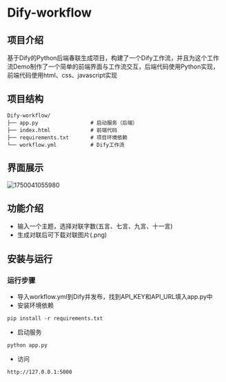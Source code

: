 # Dify-workflow
## 项目介绍
基于Dify的Python后端春联生成项目，构建了一个Dify工作流，并且为这个工作流Demo制作了一个简单的前端界面与工作流交互，后端代码使用Python实现，前端代码使用html、css、javascript实现
## 项目结构
```
Dify-workflow/
├── app.py                 # 启动服务（后端）
├── index.html             # 前端代码
├── requirements.txt       # 项目环境依赖
└── workflow.yml           # Dify工作流
```
## 界面展示
![1750041055980](https://github.com/user-attachments/assets/d9304aaf-4462-46e5-92ad-2da6618fcdb3)
## 功能介绍
- 输入一个主题，选择对联字数(五言、七言、九言、十一言)
- 生成对联后可下载对联图片(.png)
## 安装与运行
### 运行步骤
- 导入workflow.yml到Dify并发布，找到API_KEY和API_URL填入app.py中
- 安装环境依赖
```
pip install -r requirements.txt
```
- 启动服务
```
python app.py
```
- 访问
```
http://127.0.0.1:5000
```
